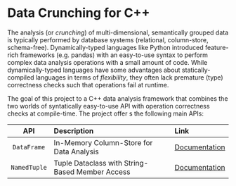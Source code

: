 # Data Crunching for C++

The analysis (or _crunching_) of multi-dimensional, semantically grouped data is typically performed by database systems (relational, column-store, schema-free).
Dynamically-typed languages like Python introduced feature-rich frameworks (e.g. pandas) with an easy-to-use syntax to perform complex data analysis operations with a small amount of code.
While dynamically-typed languages have some advantages about statically-compiled languages in terms of _flexibility_, they often lack premature (type) correctness checks such that operations fail at runtime.

The goal of this project to a C++ data analysis framework that combines the two worlds of syntatically easy-to-use API with operation correctness checks at compile-time.
The project offer s the following main APIs:

| API | Description | Link |
|:---:|:------------|:-----|
| `DataFrame` | In-Memory Column-Store for Data Analysis | [Documentation](api/dataframe.md) |
| `NamedTuple` | Tuple Dataclass with String-Based Member Access | [Documentation](api/namedtuple.md) |